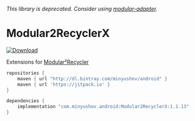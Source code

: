 *This library is deprecated. Consider using [modular-adapter](https://github.com/minyushov/modular-adapter).*

# Modular2RecyclerX

[![Download](https://api.bintray.com/packages/minyushov/android/Modular2RecyclerX/images/download.svg)](https://bintray.com/minyushov/android/Modular2RecyclerX/_latestVersion)

Extensions for [Modular²Recycler](https://github.com/maxxx/Modular2Recycler)

```groovy
repositories {
    maven { url "http://dl.bintray.com/minyushov/android" }
    maven { url 'https://jitpack.io' }
}

dependencies {
    implementation "com.minyushov.android:Modular2RecyclerX:1.1.13"
}
```
